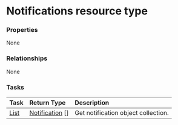 # Notifications resource type



### Properties
None

### Relationships
None


### Tasks

| Task		   | Return Type	|Description|
|:---------------|:--------|:----------|
|[List](../api/notification_list.md) | [Notification](notification.md) [] |Get notification object collection. |

<!-- uuid: e0d426a7-5d4c-43ad-89e5-92f2d4b602db
2015-10-09 18:28:47 UTC -->
